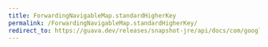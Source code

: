 ```yaml
---
title: ForwardingNavigableMap.standardHigherKey
permalink: /ForwardingNavigableMap.standardHigherKey/
redirect_to: https://guava.dev/releases/snapshot-jre/api/docs/com/google/common/collect/ForwardingNavigableMap.html#standardHigherKey-K-
---
```

